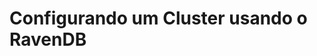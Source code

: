 # Configurando um Cluster usando o RavenDB


<!--stackedit_data:
eyJoaXN0b3J5IjpbLTQ0NzY0NDM5N119
-->